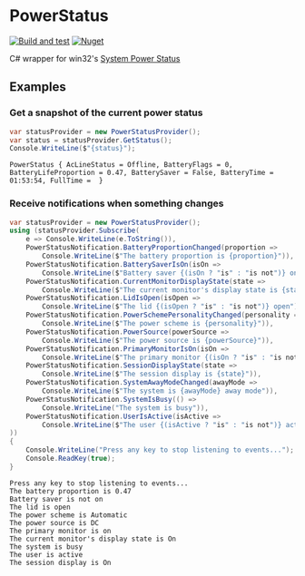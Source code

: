 # PowerStatus

[![Build and test](https://github.com/matthew-a-thomas/win32-power-status/actions/workflows/build-and-test.yml/badge.svg)](https://github.com/matthew-a-thomas/win32-power-status/actions/workflows/build-and-test.yml)
[![Nuget](https://img.shields.io/nuget/v/PowerStatus)](https://www.nuget.org/packages/PowerStatus/)

C# wrapper for win32's [System Power Status](https://learn.microsoft.com/en-us/windows/win32/power/system-power-status)

## Examples

### Get a snapshot of the current power status

```csharp
var statusProvider = new PowerStatusProvider();
var status = statusProvider.GetStatus();
Console.WriteLine($"{status}");
```

```text
PowerStatus { AcLineStatus = Offline, BatteryFlags = 0, BatteryLifeProportion = 0.47, BatterySaver = False, BatteryTime = 01:53:54, FullTime =  }
```

### Receive notifications when something changes

```csharp
var statusProvider = new PowerStatusProvider();
using (statusProvider.Subscribe(
    e => Console.WriteLine(e.ToString()),
    PowerStatusNotification.BatteryProportionChanged(proportion =>
        Console.WriteLine($"The battery proportion is {proportion}")),
    PowerStatusNotification.BatterySaverIsOn(isOn =>
        Console.WriteLine($"Battery saver {(isOn ? "is" : "is not")} on")),
    PowerStatusNotification.CurrentMonitorDisplayState(state =>
        Console.WriteLine($"The current monitor's display state is {state}")),
    PowerStatusNotification.LidIsOpen(isOpen =>
        Console.WriteLine($"The lid {(isOpen ? "is" : "is not")} open")),
    PowerStatusNotification.PowerSchemePersonalityChanged(personality =>
        Console.WriteLine($"The power scheme is {personality}")),
    PowerStatusNotification.PowerSource(powerSource =>
        Console.WriteLine($"The power source is {powerSource}")),
    PowerStatusNotification.PrimaryMonitorIsOn(isOn =>
        Console.WriteLine($"The primary monitor {(isOn ? "is" : "is not")} on")),
    PowerStatusNotification.SessionDisplayState(state =>
        Console.WriteLine($"The session display is {state}")),
    PowerStatusNotification.SystemAwayModeChanged(awayMode =>
        Console.WriteLine($"The system is {awayMode} away mode")),
    PowerStatusNotification.SystemIsBusy(() =>
        Console.WriteLine("The system is busy")),
    PowerStatusNotification.UserIsActive(isActive =>
        Console.WriteLine($"The user {(isActive ? "is" : "is not")} active"))
))
{
    Console.WriteLine("Press any key to stop listening to events...");
    Console.ReadKey(true);
}
```

```text
Press any key to stop listening to events...
The battery proportion is 0.47
Battery saver is not on
The lid is open
The power scheme is Automatic
The power source is DC
The primary monitor is on
The current monitor's display state is On
The system is busy
The user is active
The session display is On
```